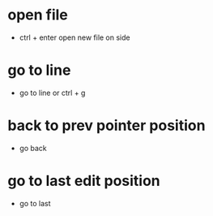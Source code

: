 # open file
- ctrl + enter open new file on side


# go to line
- go to line or ctrl + g

# back to prev pointer position
- go back

# go to last edit position
- go to last